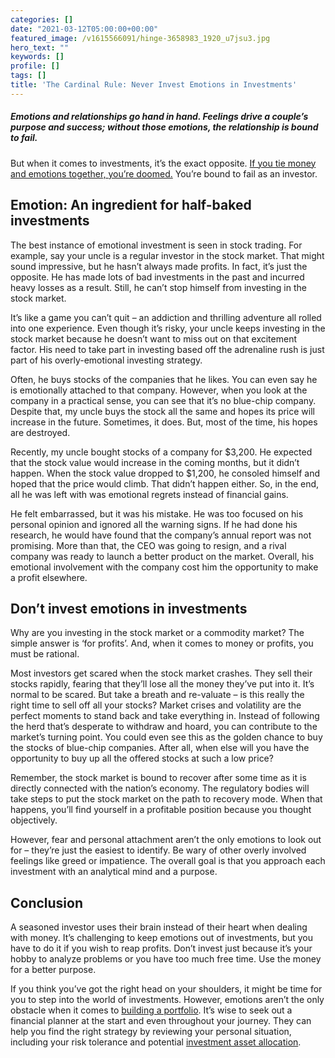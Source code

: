 ```yaml
---
categories: []
date: "2021-03-12T05:00:00+00:00"
featured_image: /v1615566091/hinge-3658983_1920_u7jsu3.jpg
hero_text: ""
keywords: []
profile: []
tags: []
title: 'The Cardinal Rule: Never Invest Emotions in Investments'
---
```

##### Emotions and relationships go hand in hand. Feelings drive a couple’s purpose and success; without those emotions, the relationship is bound to fail.

But when it comes to investments, it’s the exact opposite. [If you tie money and emotions together, you’re doomed.](https://navalign.com/updates/beware-of-emotions-affecting-your-money-decisions/) You’re bound to fail as an investor.

## **Emotion: An ingredient for half-baked investments**

The best instance of emotional investment is seen in stock trading. For example, say your uncle is a regular investor in the stock market. That might sound impressive, but he hasn’t always made profits. In fact, it’s just the opposite. He has made lots of bad investments in the past and incurred heavy losses as a result. Still, he can’t stop himself from investing in the stock market.

It’s like a game you can’t quit – an addiction and thrilling adventure all rolled into one experience. Even though it’s risky, your uncle keeps investing in the stock market because he doesn’t want to miss out on that excitement factor. His need to take part in investing based off the adrenaline rush is just part of his overly-emotional investing strategy.

Often, he buys stocks of the companies that he likes. You can even say he is emotionally attached to that company. However, when you look at the company in a practical sense, you can see that it’s no blue-chip company. Despite that, my uncle buys the stock all the same and hopes its price will increase in the future. Sometimes, it does. But, most of the time, his hopes are destroyed.

Recently, my uncle bought stocks of a company for $3,200. He expected that the stock value would increase in the coming months, but it didn’t happen. When the stock value dropped to $1,200, he consoled himself and hoped that the price would climb. That didn’t happen either. So, in the end, all he was left with was emotional regrets instead of financial gains.

He felt embarrassed, but it was his mistake. He was too focused on his personal opinion and ignored all the warning signs. If he had done his research, he would have found that the company’s annual report was not promising. More than that, the CEO was going to resign, and a rival company was ready to launch a better product on the market. Overall, his emotional involvement with the company cost him the opportunity to make a profit elsewhere.

## **Don’t invest emotions in investments**

Why are you investing in the stock market or a commodity market? The simple answer is ‘for profits’. And, when it comes to money or profits, you must be rational.

Most investors get scared when the stock market crashes. They sell their stocks rapidly, fearing that they’ll lose all the money they’ve put into it. It’s normal to be scared. But take a breath and re-valuate – is this really the right time to sell off all your stocks? Market crises and volatility are the perfect moments to stand back and take everything in. Instead of following the herd that’s desperate to withdraw and hoard, you can contribute to the market’s turning point. You could even see this as the golden chance to buy the stocks of blue-chip companies. After all, when else will you have the opportunity to buy up all the offered stocks at such a low price?

Remember, the stock market is bound to recover after some time as it is directly connected with the nation’s economy. The regulatory bodies will take steps to put the stock market on the path to recovery mode. When that happens, you’ll find yourself in a profitable position because you thought objectively.

However, fear and personal attachment aren’t the only emotions to look out for – they’re just the easiest to identify. Be wary of other overly involved feelings like greed or impatience. The overall goal is that you approach each investment with an analytical mind and a purpose.

## **Conclusion**

A seasoned investor uses their brain instead of their heart when dealing with money. It’s challenging to keep emotions out of investments, but you have to do it if you wish to reap profits. Don’t invest just because it’s your hobby to analyze problems or you have too much free time. Use the money for a better purpose.

If you think you’ve got the right head on your shoulders, it might be time for you to step into the world of investments. However, emotions aren’t the only obstacle when it comes to [building a portfolio](https://navalign.com/updates/creating-an-investment-portfolio/). It’s wise to seek out a financial planner at the start and even throughout your journey. They can help you find the right strategy by reviewing your personal situation, including your risk tolerance and potential [investment asset allocation](https://navalign.com/updates/video-diversify-your-portfolio-beyond-asset-allocation/).